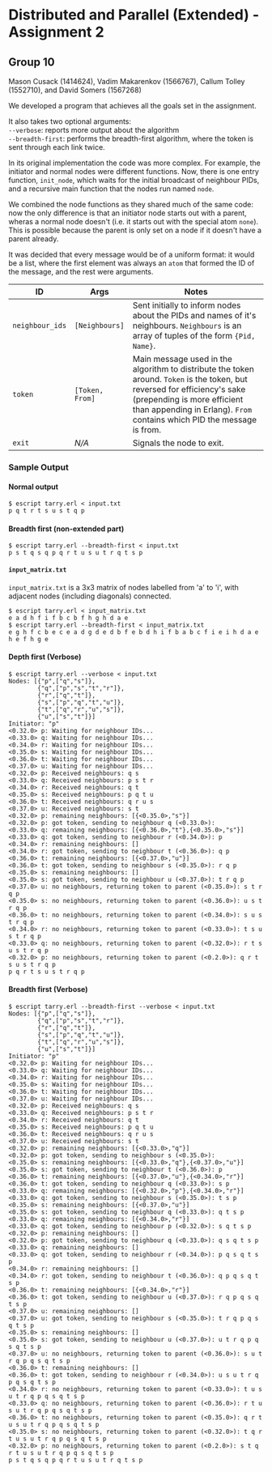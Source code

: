 
# Distributed and Parallel (Extended) - Assignment 2
## Group 10
Mason Cusack (1414624),
Vadim Makarenkov (1566767),
Callum Tolley (1552710), and
David Somers (1567268)

We developed a program that achieves all the goals set in the assignment.

It also takes two optional arguments:<br/>
`--verbose`: reports more output about the algorithm<br/>
`--breadth-first`: performs the breadth-first algorithm, where the token is sent through each link twice.

In its original implementation the code was more complex. For example, the initiator and normal nodes were different functions.
Now, there is one entry function, `init_node`, which waits for the initial broadcast of neighbour PIDs, and a recursive main
function that the nodes run named `node`.

We combined the node functions as they shared much of the same code: now the only difference is that an initiator node starts
out with a parent, wheras a normal node doesn't (i.e. it starts out with the special atom `none`). This is possible because
the parent is only set on a node if it doesn't have a parent already.

It was decided that every message would be of a uniform format: it would be a list, where the first element was always an `atom`
that formed the ID of the message, and the rest were arguments.

| ID | Args | Notes |
|----|------|-------|
| `neighbour_ids` | `[Neighbours]` | Sent initially to inform nodes about the PIDs and names of it's neighbours. `Neighbours` is an array of tuples of the form `{Pid, Name}`.
| `token` | `[Token, From]` | Main message used in the algorithm to distribute the token around. `Token` is the token, but reversed for efficiency's sake (prepending is more efficient than appending in Erlang). `From` contains which PID the message is from.
| `exit` | *N/A* | Signals the node to exit.


### Sample Output
#### Normal output
```console
$ escript tarry.erl < input.txt
p q t r t s u s t q p
```

#### Breadth first (non-extended part)
```console
$ escript tarry.erl --breadth-first < input.txt
p s t q s q p q r t u s u t r q t s p
```

#### `input_matrix.txt`
`input_matrix.txt` is a 3x3 matrix of nodes labelled from 'a' to 'i', with adjacent nodes (including diagonals) connected.

```console
$ escript tarry.erl < input_matrix.txt
e a d h f i f b c b f h g h d a e
$ escript tarry.erl --breadth-first < input_matrix.txt
e g h f c b e c e a d g d e d b f e b d h i f b a b c f i e i h d a e h e f h g e
```

#### Depth first (Verbose)
```console
$ escript tarry.erl --verbose < input.txt
Nodes: [{"p",["q","s"]},
        {"q",["p","s","t","r"]},
        {"r",["q","t"]},
        {"s",["p","q","t","u"]},
        {"t",["q","r","u","s"]},
        {"u",["s","t"]}]
Initiator: "p"
<0.32.0> p: Waiting for neighbour IDs...
<0.33.0> q: Waiting for neighbour IDs...
<0.34.0> r: Waiting for neighbour IDs...
<0.35.0> s: Waiting for neighbour IDs...
<0.36.0> t: Waiting for neighbour IDs...
<0.37.0> u: Waiting for neighbour IDs...
<0.32.0> p: Received neighbours: q s
<0.33.0> q: Received neighbours: p s t r
<0.34.0> r: Received neighbours: q t
<0.35.0> s: Received neighbours: p q t u
<0.36.0> t: Received neighbours: q r u s
<0.37.0> u: Received neighbours: s t
<0.32.0> p: remaining neighbours: [{<0.35.0>,"s"}]
<0.32.0> p: got token, sending to neighbour q (<0.33.0>):
<0.33.0> q: remaining neighbours: [{<0.36.0>,"t"},{<0.35.0>,"s"}]
<0.33.0> q: got token, sending to neighbour r (<0.34.0>): p
<0.34.0> r: remaining neighbours: []
<0.34.0> r: got token, sending to neighbour t (<0.36.0>): q p
<0.36.0> t: remaining neighbours: [{<0.37.0>,"u"}]
<0.36.0> t: got token, sending to neighbour s (<0.35.0>): r q p
<0.35.0> s: remaining neighbours: []
<0.35.0> s: got token, sending to neighbour u (<0.37.0>): t r q p
<0.37.0> u: no neighbours, returning token to parent (<0.35.0>): s t r q p
<0.35.0> s: no neighbours, returning token to parent (<0.36.0>): u s t r q p
<0.36.0> t: no neighbours, returning token to parent (<0.34.0>): s u s t r q p
<0.34.0> r: no neighbours, returning token to parent (<0.33.0>): t s u s t r q p
<0.33.0> q: no neighbours, returning token to parent (<0.32.0>): r t s u s t r q p
<0.32.0> p: no neighbours, returning token to parent (<0.2.0>): q r t s u s t r q p
p q r t s u s t r q p
```

#### Breadth first (Verbose)
```console
$ escript tarry.erl --breadth-first --verbose < input.txt
Nodes: [{"p",["q","s"]},
        {"q",["p","s","t","r"]},
        {"r",["q","t"]},
        {"s",["p","q","t","u"]},
        {"t",["q","r","u","s"]},
        {"u",["s","t"]}]
Initiator: "p"
<0.32.0> p: Waiting for neighbour IDs...
<0.33.0> q: Waiting for neighbour IDs...
<0.34.0> r: Waiting for neighbour IDs...
<0.35.0> s: Waiting for neighbour IDs...
<0.36.0> t: Waiting for neighbour IDs...
<0.37.0> u: Waiting for neighbour IDs...
<0.32.0> p: Received neighbours: q s
<0.33.0> q: Received neighbours: p s t r
<0.34.0> r: Received neighbours: q t
<0.35.0> s: Received neighbours: p q t u
<0.36.0> t: Received neighbours: q r u s
<0.37.0> u: Received neighbours: s t
<0.32.0> p: remaining neighbours: [{<0.33.0>,"q"}]
<0.32.0> p: got token, sending to neighbour s (<0.35.0>):
<0.35.0> s: remaining neighbours: [{<0.33.0>,"q"},{<0.37.0>,"u"}]
<0.35.0> s: got token, sending to neighbour t (<0.36.0>): p
<0.36.0> t: remaining neighbours: [{<0.37.0>,"u"},{<0.34.0>,"r"}]
<0.36.0> t: got token, sending to neighbour q (<0.33.0>): s p
<0.33.0> q: remaining neighbours: [{<0.32.0>,"p"},{<0.34.0>,"r"}]
<0.33.0> q: got token, sending to neighbour s (<0.35.0>): t s p
<0.35.0> s: remaining neighbours: [{<0.37.0>,"u"}]
<0.35.0> s: got token, sending to neighbour q (<0.33.0>): q t s p
<0.33.0> q: remaining neighbours: [{<0.34.0>,"r"}]
<0.33.0> q: got token, sending to neighbour p (<0.32.0>): s q t s p
<0.32.0> p: remaining neighbours: []
<0.32.0> p: got token, sending to neighbour q (<0.33.0>): q s q t s p
<0.33.0> q: remaining neighbours: []
<0.33.0> q: got token, sending to neighbour r (<0.34.0>): p q s q t s p
<0.34.0> r: remaining neighbours: []
<0.34.0> r: got token, sending to neighbour t (<0.36.0>): q p q s q t s p
<0.36.0> t: remaining neighbours: [{<0.34.0>,"r"}]
<0.36.0> t: got token, sending to neighbour u (<0.37.0>): r q p q s q t s p
<0.37.0> u: remaining neighbours: []
<0.37.0> u: got token, sending to neighbour s (<0.35.0>): t r q p q s q t s p
<0.35.0> s: remaining neighbours: []
<0.35.0> s: got token, sending to neighbour u (<0.37.0>): u t r q p q s q t s p
<0.37.0> u: no neighbours, returning token to parent (<0.36.0>): s u t r q p q s q t s p
<0.36.0> t: remaining neighbours: []
<0.36.0> t: got token, sending to neighbour r (<0.34.0>): u s u t r q p q s q t s p
<0.34.0> r: no neighbours, returning token to parent (<0.33.0>): t u s u t r q p q s q t s p
<0.33.0> q: no neighbours, returning token to parent (<0.36.0>): r t u s u t r q p q s q t s p
<0.36.0> t: no neighbours, returning token to parent (<0.35.0>): q r t u s u t r q p q s q t s p
<0.35.0> s: no neighbours, returning token to parent (<0.32.0>): t q r t u s u t r q p q s q t s p
<0.32.0> p: no neighbours, returning token to parent (<0.2.0>): s t q r t u s u t r q p q s q t s p
p s t q s q p q r t u s u t r q t s p
```
